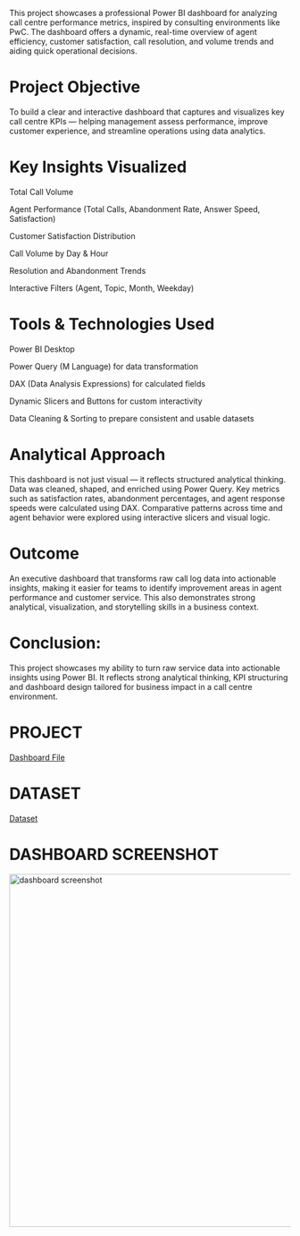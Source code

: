 
This project showcases a professional Power BI dashboard for analyzing call centre performance metrics, inspired by consulting environments like PwC. The dashboard offers a dynamic, real-time overview of agent efficiency, customer satisfaction, call resolution, and volume trends and aiding quick operational decisions.

# Project Objective
To build a clear and interactive dashboard that captures and visualizes key call centre KPIs — helping management assess performance, improve customer experience, and streamline operations using data analytics.

# Key Insights Visualized
 Total Call Volume
 
 Agent Performance (Total Calls, Abandonment Rate, Answer Speed, Satisfaction)
 
 Customer Satisfaction Distribution
 
 Call Volume by Day & Hour
 
 Resolution and Abandonment Trends
 
 Interactive Filters (Agent, Topic, Month, Weekday)

# Tools & Technologies Used
 Power BI Desktop
 
 Power Query (M Language) for data transformation
 
 DAX (Data Analysis Expressions) for calculated fields
 
 Dynamic Slicers and Buttons for custom interactivity
 
 Data Cleaning & Sorting to prepare consistent and usable datasets

# Analytical Approach
This dashboard is not just visual — it reflects structured analytical thinking.
Data was cleaned, shaped, and enriched using Power Query. Key metrics such as satisfaction rates, abandonment percentages, and agent response speeds were calculated using DAX. Comparative patterns across time and agent behavior were explored using interactive slicers and visual logic.

# Outcome
An executive dashboard that transforms raw call log data into actionable insights, making it easier for teams to identify improvement areas in agent performance and customer service. This also demonstrates strong analytical, visualization, and storytelling skills in a business context.

# Conclusion:
This project showcases my ability to turn raw service data into actionable insights using Power BI. It reflects strong analytical thinking, KPI structuring and dashboard design tailored for business impact in a call centre environment.

# PROJECT
<a href="https://github.com/ankit200124/PWC-call-centre-analysis-Project./blob/main/PWC%20PROJECT.pbix"> Dashboard File</a>

# DATASET
<a href="https://github.com/ankit200124/PWC-call-centre-analysis-Project./blob/main/Project%20Dataset.csv"> Dataset</a>

# DASHBOARD SCREENSHOT
<img width="1097" height="631" alt="dashboard screenshot" src="https://github.com/user-attachments/assets/6b88d174-1d75-41f6-b9f3-d8770ad75d22" />




